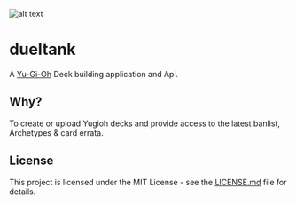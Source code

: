 ![alt text](https://fablecode.visualstudio.com/_apis/public/build/definitions/5e161f07-a46a-4666-8db7-13a264516d97/5/badge?maxAge=0 "Visual studio team services build status") 

# dueltank
A [Yu-Gi-Oh](http://www.yugioh-card.com/en/) Deck building application and Api.

## Why?
To create or upload Yugioh decks and provide access to the latest banlist, Archetypes & card errata.

## License
This project is licensed under the MIT License - see the [LICENSE.md](LICENSE) file for details.

